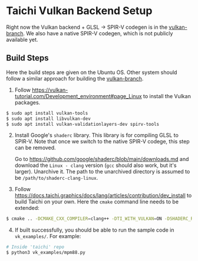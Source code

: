 # Taichi Vulkan Backend Setup

Right now the Vulkan backend + GLSL → SPIR-V codegen is in the [vulkan-branch]. We also have a native SPIR-V codegen, which is not publicly available yet.

## Build Steps

Here the build steps are given on the Ubuntu OS. Other system should follow a similar approach for building the [vulkan-branch].

1. Follow https://vulkan-tutorial.com/Development_environment#page_Linux to install the Vulkan packages.

```sh
$ sudo apt install vulkan-tools
$ sudo apt install libvulkan-dev
$ sudo apt install vulkan-validationlayers-dev spirv-tools
```

2. Install Google's `shaderc` library. This library is for compiling GLSL to SPIR-V. Note that once we switch to the native SPIR-V codege, this step can be removed.

    Go to https://github.com/google/shaderc/blob/main/downloads.md and download the `Linux - clang` version (`gcc` should also work, but it's larger). Unarchive it. The path to the unarchived directory is assumed to be `/path/to/shaderc-clang-linux`.


3. Follow https://docs.taichi.graphics/docs/lang/articles/contribution/dev_install to build Taichi on your own. Here the `cmake` command line needs to be extended:

```sh
$ cmake .. -DCMAKE_CXX_COMPILER=clang++ -DTI_WITH_VULKAN=ON -DSHADERC_ROOT_DIR=/path/to/shaderc-clang-linux/install
```

4. If built successfully, you should be able to run the sample code in `vk_examples/`. For example:

```sh
# Inside 'taichi' repo
$ python3 vk_examples/mpm88.py
```

[vulkan-branch]: https://github.com/k-ye/taichi/tree/vk-stable-compact